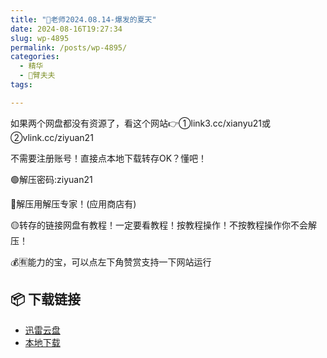 ```yaml
---
title: "🌸老师2024.08.14-爆发的夏天"
date: 2024-08-16T19:27:34
slug: wp-4895
permalink: /posts/wp-4895/
categories:
  - 精华
  - 🌸臂夫夫
tags:

---
```


如果两个网盘都没有资源了，看这个网站👉①link3.cc/xianyu21或②vlink.cc/ziyuan21

不需要注册账号！直接点本地下载转存OK？懂吧！

🟢解压密码:ziyuan21

🔵解压用解压专家！(应用商店有)

🟡转存的链接网盘有教程！一定要看教程！按教程操作！不按教程操作你不会解压！

💰🈶能力的宝，可以点左下角赞赏支持一下网站运行

## 📦 下载链接
- [迅雷云盘](https://blziyuan21.com/pay-download/4895?key=d5ebde3078&down_id=0)
- [本地下载](https://blziyuan21.com/pay-download/4895?key=d5ebde3078&down_id=1)

